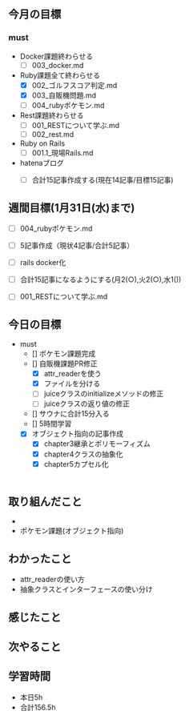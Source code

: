 ## 今月の目標
### must
  - Docker課題終わらせる
    - [ ]  003_docker.md
  - Ruby課題全て終わらせる
    - [x] 002_ゴルフスコア判定.md
    - [x] 003_自販機問題.md
    - [ ] 004_rubyポケモン.md
  - Rest課題終わらせる
    - [ ] 001_RESTについて学ぶ.md
    - [ ] 002_rest.md
  - Ruby on Rails
    - [ ] 001.1_現場Rails.md
  - hatenaブログ
    - [ ]  合計15記事作成する(現在14記事/目標15記事)
  



## 週間目標(1月31日(水)まで)
  - [ ] 004_rubyポケモン.md
  - [ ] 5記事作成（現状4記事/合計5記事）
  - [ ] rails docker化
  - [ ] 合計15記事になるようにする(月2(○),火2(○),水1())
  - [ ] 001_RESTについて学ぶ.md


## 今日の目標
- must
  - [] ポケモン課題完成
  - [] 自販機課題PR修正
    - [x] attr_readerを使う
    - [x] ファイルを分ける
    - [ ] juiceクラスのinitializeメソッドの修正
    - [ ] juiceクラスの返り値の修正
  - [] サウナに合計15分入る
  - [] 5時間学習
  - [x] オブジェクト指向の記事作成
    - [x] chapter3継承とポリモーフィズム
    - [x] chapter4クラスの抽象化
    - [x] chapter5カプセル化

  　　
## 取り組んだこと
- 
- ポケモン課題(オブジェクト指向)
## わかったこと
- attr_readerの使い方
- 抽象クラスとインターフェースの使い分け
## 感じたこと


## 次やること




## 学習時間
- 本日5h
- 合計156.5h
